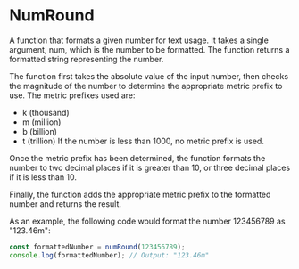 # NumRound

A function that formats a given number for text usage. It takes a single argument, num, which is the number to be formatted. The function returns a formatted string representing the number.

The function first takes the absolute value of the input number, then checks the magnitude of the number to determine the appropriate metric prefix to use. The metric prefixes used are:

- k (thousand)
- m (million)
- b (billion)
- t (trillion)
If the number is less than 1000, no metric prefix is used.

Once the metric prefix has been determined, the function formats the number to two decimal places if it is greater than 10, or three decimal places if it is less than 10.

Finally, the function adds the appropriate metric prefix to the formatted number and returns the result.

As an example, the following code would format the number 123456789 as "123.46m":

```js
const formattedNumber = numRound(123456789);
console.log(formattedNumber); // Output: "123.46m"
```
